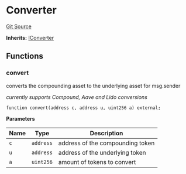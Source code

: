 # Converter
[Git Source](https://github.com/Swivel-Finance/illuminate/blob/76b26ef748dc63cf89e3fa660df1bda262dcef15/src/Converter.sol)

**Inherits:**
[IConverter](/src/interfaces/IConverter.sol/interface.IConverter.md)


## Functions
### convert

converts the compounding asset to the underlying asset for msg.sender

*currently supports Compound, Aave and Lido conversions*


```solidity
function convert(address c, address u, uint256 a) external;
```
**Parameters**

|Name|Type|Description|
|----|----|-----------|
|`c`|`address`|address of the compounding token|
|`u`|`address`|address of the underlying token|
|`a`|`uint256`|amount of tokens to convert|


